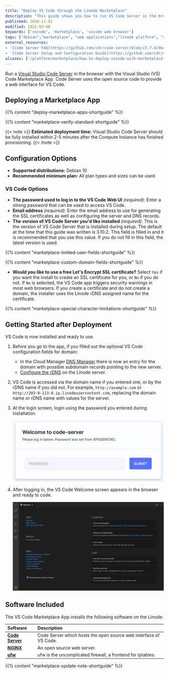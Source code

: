 ```yaml
---
title: "Deploy VS Code through the Linode Marketplace"
description: "This guide shows you how to run VS Code Server in the browser to create, edit, and manipulate code by using the VS Code app from the Linode One-Click Marketplace."
published: 2020-12-02
modified: 2022-03-08
keywords: ['vscode', 'marketplace', 'vscode web browser']
tags: ["debian","marketplace", "web applications","linode platform", "cloud manager"]
external_resources:
- '[Code Server FAQ](https://github.com/cdr/code-server/blob/v3.7.4/doc/FAQ.md)'
- '[Code Server Setup and Configuration Guide](https://github.com/cdr/code-server/blob/v3.7.4/doc/guide.md)'
aliases: ['/platform/marketplace/how-to-deploy-vscode-with-marketplace-apps/', '/platform/one-click/how-to-deploy-vscode-with-one-click-apps/','/guides/how-to-deploy-vscode-with-one-click-apps/','/guides/deploy-vscode-with-marketplace-apps/','/guides/vscode-marketplace-app/']
---
```


Run a [Visual Studio Code Server](https://github.com/cdr/code-server) in the browser with the Visual Studio (VS) Code Marketplace App. Code Server uses the open source code to provide a web interface for VS Code.

## Deploying a Marketplace App

{{% content "deploy-marketplace-apps-shortguide" %}}

{{% content "marketplace-verify-standard-shortguide" %}}

{{< note >}}
**Estimated deployment time:** Visual Studio Code Server should be fully installed within 2-5 minutes after the Compute Instance has finished provisioning.
{{< /note >}}

## Configuration Options

- **Supported distributions:** Debian 10
- **Recommended minimum plan:** All plan types and sizes can be used.

### VS Code Options

- **The password used to log in to the VS Code Web UI** *(required)*: Enter a *strong* password that can be used to access VS Code.
- **Email address** *(required)*: Enter the email address to use for generating the SSL certificates as well as configuring the server and DNS records.
- **The version of VS Code Server you'd like installed** *(required)*: This is the version of VS Code Server that is installed during setup. The default at the time that this guide was written is 3.10.2. This field is filled in and it is recommended that you use this value. If you do not fill in this field, the latest version is used.

{{% content "marketplace-limited-user-fields-shortguide" %}}

{{% content "marketplace-custom-domain-fields-shortguide" %}}
- **Would you like to use a free Let's Encrypt SSL certificate?** Select `Yes` if you want the install to create an SSL certificate for you, or `No` if you do not. If `No` is selected, the VS Code app triggers security warnings in most web browsers. If you create a certificate and do not create a domain, the installer uses the Linode rDNS assigned name for the certificate.

{{% content "marketplace-special-character-limitations-shortguide" %}}

## Getting Started after Deployment

VS Code is now installed and ready to use.

1.  Before you go to the app, if you filled out the optional VS Code configuration fields for domain:

    - In the Cloud Manager [DNS Manager](/docs/products/networking/dns-manager/guides/create-domain/) there is now an entry for the domain with possible subdomain records pointing to the new server.
    - [Configure the rDNS](/docs/products/compute/compute-instances/guides/configure-rdns/) on the Linode server.

1.  VS Code is accessed via the domain name if you entered one, or by the rDNS name if you did not. For example, `http://example.com` or `http://203-0-113-0.ip.linodeusercontent.com`, replacing the domain name or rDNS name with values for the server.

1.  At the login screen, login using the password you entered during installation.

    ![Code Server Login Screen](vscode-login-screen.png "Code Server Login Screen")

1.  After logging in, the VS Code Welcome screen appears in the browser and ready to code.

    ![VS Code Welcome Screen](vscode-welcome-screen.png "VS Code Welcome Screen")

## Software Included

The VS Code Marketplace App installs the following software on the Linode:

| **Software** | **Description** |
|:--------------|:------------|
| [**Code Server**](https://github.com/cdr/code-server) | Code Server which hosts the open source web interface of VS Code.|
| [**NGINX**](https://www.nginx.com) | An open source web server. |
| [**ufw**](https://wiki.ubuntu.com/UncomplicatedFirewall) | ufw is the uncomplicated firewall, a frontend for iptables. |

{{% content "marketplace-update-note-shortguide" %}}
